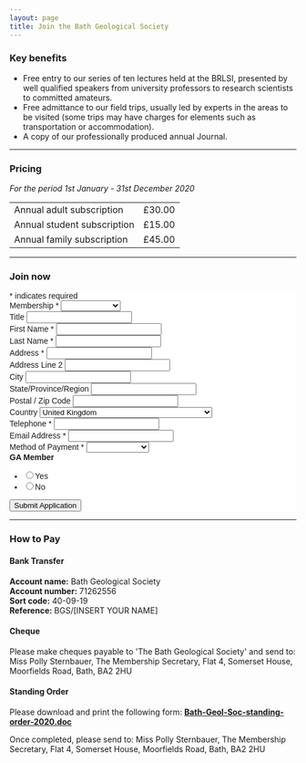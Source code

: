 ```yaml
---
layout: page
title: Join the Bath Geological Society
---
```

<h3>Key benefits</h3>
<ul><li>Free entry to our series of ten lectures held at the BRLSI, presented by well qualified speakers from university professors to research scientists to committed amateurs.</li>
<li>Free admittance to our field trips, usually led by experts in the areas to be visited (some trips may have charges for elements such as transportation or accommodation).</li>
<li>A copy of our professionally produced annual Journal.</li></ul>
<hr class="full-hr">
<h3>Pricing</h3>
<i>For the period 1st January - 31st December 2020</i>
<table>
<tr>
<td>Annual adult subscription</td><td>£30.00</td>
</tr>
<tr>
<td>Annual student subscription</td><td>£15.00</td>
</tr>
<tr>
<td>Annual family subscription</td><td>£45.00</td>
</tr>
</table>
<hr class="full-hr">
<h3>Join now</h3>
<!-- Begin Mailchimp Signup Form -->
<link href="//cdn-images.mailchimp.com/embedcode/classic-10_7.css" rel="stylesheet" type="text/css">
<style type="text/css">
	#mc_embed_signup{background:#fff; clear:left; font:14px Helvetica,Arial,sans-serif; }
	/* Add your own Mailchimp form style overrides in your site stylesheet or in this style block.
	   We recommend moving this block and the preceding CSS link to the HEAD of your HTML file. */
</style>
<div id="mc_embed_signup">
<form action="https://bathgeolsoc.us12.list-manage.com/subscribe/post?u=c51e8148e911135b811360427&amp;id=053a477a4f" method="post" id="mc-embedded-subscribe-form" name="mc-embedded-subscribe-form" class="validate" target="_blank" novalidate>
    <div id="mc_embed_signup_scroll">
	
<div class="indicates-required"><span class="asterisk">*</span> indicates required</div>
<div class="mc-field-group">
	<label for="mce-MEMBERSHIP">Membership  <span class="asterisk">*</span>
</label>
	<select name="MEMBERSHIP" class="required" id="mce-MEMBERSHIP" onchange="membershipSelect()">
	<option value=""></option>
	<option value="Individual £30">Individual £30</option>
<option value="Student £15">Student £15</option>
<option value="Family £45">Family £45</option>

	</select>
</div>
<div class="mc-field-group">
	<label for="mce-TITLE">Title </label>
	<input type="text" value="" name="TITLE" class="" id="mce-TITLE">
</div>
<div class="mc-field-group">
	<label for="mce-FNAME">First Name  <span class="asterisk">*</span>
</label>
	<input type="text" value="" name="FNAME" class="required" id="mce-FNAME">
</div>
<div class="mc-field-group">
	<label for="mce-LNAME">Last Name  <span class="asterisk">*</span>
</label>
	<input type="text" value="" name="LNAME" class="required" id="mce-LNAME">
</div>
<div id="family-container" style="display: none;">
<div class="mc-field-group">
	<label for="mce-FAMILY1">Family Membership - Additional Member 1 </label>
	<input type="text" value="" name="FAMILY1" class="" id="mce-FAMILY1">
</div>
<div class="mc-field-group">
	<label for="mce-FAMILY2">Family Membership - Additional Member 2 </label>
	<input type="text" value="" name="FAMILY2" class="" id="mce-FAMILY2">
</div>
<div class="mc-field-group">
	<label for="mce-FAMILY3">Family Membership - Additional Member 3 </label>
	<input type="text" value="" name="FAMILY3" class="" id="mce-FAMILY3">
</div>
</div>
<div class="mc-address-group">
	<div class="mc-field-group">
	    <label for="mce-ADDRESS-addr1">Address  <span class="asterisk">*</span>
</label>
		<input type="text" value="" maxlength="70" name="ADDRESS[addr1]" id="mce-ADDRESS-addr1" class="required">
	</div>
	<div class="mc-field-group">
	    <label for="mce-ADDRESS-addr2">Address Line 2</label>
		<input type="text" value="" maxlength="70" name="ADDRESS[addr2]" id="mce-ADDRESS-addr2">		
	</div>
	<div class="mc-field-group size1of2">
	    <label for="mce-ADDRESS-city">City</label>
		<input type="text" value="" maxlength="40" name="ADDRESS[city]" id="mce-ADDRESS-city" class="required">
	</div>
	<div class="mc-field-group size1of2">
	    <label for="mce-ADDRESS-state">State/Province/Region</label>
	<input type="text" value="" maxlength="20" name="ADDRESS[state]" id="mce-ADDRESS-state" class="required">
	</div>
	<div class="mc-field-group size1of2">
	    <label for="mce-ADDRESS-zip">Postal / Zip Code</label>
		<input type="text" value="" maxlength="10" name="ADDRESS[zip]" id="mce-ADDRESS-zip" class="required">
	</div>
	<div class="mc-field-group size1of2">
	    <label for="mce-ADDRESS-country">Country</label>
		<select name="ADDRESS[country]" id="mce-ADDRESS-country" class="required"><option value="164">USA</option><option value="286">Aaland Islands</option><option value="274">Afghanistan</option><option value="2">Albania</option><option value="3">Algeria</option><option value="178">American Samoa</option><option value="4">Andorra</option><option value="5">Angola</option><option value="176">Anguilla</option><option value="175">Antigua And Barbuda</option><option value="6">Argentina</option><option value="7">Armenia</option><option value="179">Aruba</option><option value="8">Australia</option><option value="9">Austria</option><option value="10">Azerbaijan</option><option value="11">Bahamas</option><option value="12">Bahrain</option><option value="13">Bangladesh</option><option value="14">Barbados</option><option value="15">Belarus</option><option value="16">Belgium</option><option value="17">Belize</option><option value="18">Benin</option><option value="19">Bermuda</option><option value="20">Bhutan</option><option value="21">Bolivia</option><option value="325">Bonaire, Saint Eustatius and Saba</option><option value="22">Bosnia and Herzegovina</option><option value="23">Botswana</option><option value="181">Bouvet Island</option><option value="24">Brazil</option><option value="180">Brunei Darussalam</option><option value="25">Bulgaria</option><option value="26">Burkina Faso</option><option value="27">Burundi</option><option value="28">Cambodia</option><option value="29">Cameroon</option><option value="30">Canada</option><option value="31">Cape Verde</option><option value="32">Cayman Islands</option><option value="33">Central African Republic</option><option value="34">Chad</option><option value="35">Chile</option><option value="36">China</option><option value="185">Christmas Island</option><option value="37">Colombia</option><option value="204">Comoros</option><option value="38">Congo</option><option value="183">Cook Islands</option><option value="268">Costa Rica</option><option value="275">Cote D'Ivoire</option><option value="40">Croatia</option><option value="276">Cuba</option><option value="298">Curacao</option><option value="41">Cyprus</option><option value="42">Czech Republic</option><option value="318">Democratic Republic of the Congo</option><option value="43">Denmark</option><option value="44">Djibouti</option><option value="289">Dominica</option><option value="187">Dominican Republic</option><option value="45">Ecuador</option><option value="46">Egypt</option><option value="47">El Salvador</option><option value="48">Equatorial Guinea</option><option value="49">Eritrea</option><option value="50">Estonia</option><option value="51">Ethiopia</option><option value="189">Falkland Islands</option><option value="191">Faroe Islands</option><option value="52">Fiji</option><option value="53">Finland</option><option value="54">France</option><option value="193">French Guiana</option><option value="277">French Polynesia</option><option value="56">Gabon</option><option value="57">Gambia</option><option value="58">Georgia</option><option value="59">Germany</option><option value="60">Ghana</option><option value="194">Gibraltar</option><option value="61">Greece</option><option value="195">Greenland</option><option value="192">Grenada</option><option value="196">Guadeloupe</option><option value="62">Guam</option><option value="198">Guatemala</option><option value="270">Guernsey</option><option value="63">Guinea</option><option value="65">Guyana</option><option value="200">Haiti</option><option value="66">Honduras</option><option value="67">Hong Kong</option><option value="68">Hungary</option><option value="69">Iceland</option><option value="70">India</option><option value="71">Indonesia</option><option value="278">Iran</option><option value="279">Iraq</option><option value="74">Ireland</option><option value="323">Isle of Man</option><option value="75">Israel</option><option value="76">Italy</option><option value="202">Jamaica</option><option value="78">Japan</option><option value="288">Jersey  (Channel Islands)</option><option value="79">Jordan</option><option value="80">Kazakhstan</option><option value="81">Kenya</option><option value="203">Kiribati</option><option value="82">Kuwait</option><option value="83">Kyrgyzstan</option><option value="84">Lao People's Democratic Republic</option><option value="85">Latvia</option><option value="86">Lebanon</option><option value="87">Lesotho</option><option value="88">Liberia</option><option value="281">Libya</option><option value="90">Liechtenstein</option><option value="91">Lithuania</option><option value="92">Luxembourg</option><option value="208">Macau</option><option value="93">Macedonia</option><option value="94">Madagascar</option><option value="95">Malawi</option><option value="96">Malaysia</option><option value="97">Maldives</option><option value="98">Mali</option><option value="99">Malta</option><option value="207">Marshall Islands</option><option value="210">Martinique</option><option value="100">Mauritania</option><option value="212">Mauritius</option><option value="241">Mayotte</option><option value="101">Mexico</option><option value="102">Moldova, Republic of</option><option value="103">Monaco</option><option value="104">Mongolia</option><option value="290">Montenegro</option><option value="294">Montserrat</option><option value="105">Morocco</option><option value="106">Mozambique</option><option value="242">Myanmar</option><option value="107">Namibia</option><option value="108">Nepal</option><option value="109">Netherlands</option><option value="110">Netherlands Antilles</option><option value="213">New Caledonia</option><option value="111">New Zealand</option><option value="112">Nicaragua</option><option value="113">Niger</option><option value="114">Nigeria</option><option value="217">Niue</option><option value="214">Norfolk Island</option><option value="272">North Korea</option><option value="116">Norway</option><option value="117">Oman</option><option value="118">Pakistan</option><option value="222">Palau</option><option value="282">Palestine</option><option value="119">Panama</option><option value="219">Papua New Guinea</option><option value="120">Paraguay</option><option value="121">Peru</option><option value="122">Philippines</option><option value="221">Pitcairn</option><option value="123">Poland</option><option value="124">Portugal</option><option value="126">Qatar</option><option value="315">Republic of Kosovo</option><option value="127">Reunion</option><option value="128">Romania</option><option value="129">Russia</option><option value="130">Rwanda</option><option value="205">Saint Kitts and Nevis</option><option value="206">Saint Lucia</option><option value="324">Saint Martin</option><option value="237">Saint Vincent and the Grenadines</option><option value="132">Samoa (Independent)</option><option value="227">San Marino</option><option value="255">Sao Tome and Principe</option><option value="133">Saudi Arabia</option><option value="134">Senegal</option><option value="326">Serbia</option><option value="135">Seychelles</option><option value="136">Sierra Leone</option><option value="137">Singapore</option><option value="302">Sint Maarten</option><option value="138">Slovakia</option><option value="139">Slovenia</option><option value="223">Solomon Islands</option><option value="140">Somalia</option><option value="141">South Africa</option><option value="257">South Georgia and the South Sandwich Islands</option><option value="142">South Korea</option><option value="311">South Sudan</option><option value="143">Spain</option><option value="144">Sri Lanka</option><option value="293">Sudan</option><option value="146">Suriname</option><option value="225">Svalbard and Jan Mayen Islands</option><option value="147">Swaziland</option><option value="148">Sweden</option><option value="149">Switzerland</option><option value="285">Syria</option><option value="152">Taiwan</option><option value="260">Tajikistan</option><option value="153">Tanzania</option><option value="154">Thailand</option><option value="233">Timor-Leste</option><option value="155">Togo</option><option value="232">Tonga</option><option value="234">Trinidad and Tobago</option><option value="156">Tunisia</option><option value="157">Turkey</option><option value="158">Turkmenistan</option><option value="287">Turks &amp; Caicos Islands</option><option value="159">Uganda</option><option value="161">Ukraine</option><option value="162">United Arab Emirates</option><option value="262" selected>United Kingdom</option><option value="163">Uruguay</option><option value="165">Uzbekistan</option><option value="239">Vanuatu</option><option value="166">Vatican City State (Holy See)</option><option value="167">Venezuela</option><option value="168">Vietnam</option><option value="169">Virgin Islands (British)</option><option value="238">Virgin Islands (U.S.)</option><option value="188">Western Sahara</option><option value="170">Yemen</option><option value="173">Zambia</option><option value="174">Zimbabwe</option></select>
	</div>
</div>
<div class="mc-field-group size1of2">
	<label for="mce-PHONE">Telephone  <span class="asterisk">*</span>
</label>
	<input type="text" name="PHONE" class="required" value="" id="mce-PHONE">
</div>
<div class="mc-field-group">
	<label for="mce-EMAIL">Email Address  <span class="asterisk">*</span>
</label>
	<input type="email" value="" name="EMAIL" class="required email" id="mce-EMAIL">
</div>
<div class="mc-field-group">
	<label for="mce-PAYMENT">Method of Payment  <span class="asterisk">*</span>
</label>
	<select name="PAYMENT" class="required" id="mce-PAYMENT">
	<option value=""></option>
	<option value="Bank transfer">Bank transfer</option>
<option value="Cheque">Cheque</option>
<option value="Standing order">Standing order</option>

	</select>
</div>
<div class="mc-field-group input-group">
    <strong>GA Member </strong>
    <ul><li><input type="radio" value="Yes" name="GAMEMBER" id="mce-GAMEMBER-0"><label for="mce-GAMEMBER-0">Yes</label></li>
<li><input type="radio" value="No" name="GAMEMBER" id="mce-GAMEMBER-1"><label for="mce-GAMEMBER-1">No</label></li>
</ul>
</div>
	<div id="mce-responses" class="clear">
		<div class="response" id="mce-error-response" style="display:none"></div>
		<div class="response" id="mce-success-response" style="display:none"></div>
	</div>    <!-- real people should not fill this in and expect good things - do not remove this or risk form bot signups-->
    <div style="position: absolute; left: -5000px;" aria-hidden="true"><input type="text" name="b_c51e8148e911135b811360427_053a477a4f" tabindex="-1" value=""></div>
    <div class="clear"><input type="submit" value="Submit Application" name="subscribe" id="mc-embedded-subscribe" class="button"></div>
    </div>
</form>
</div>
<script type='text/javascript' src='//s3.amazonaws.com/downloads.mailchimp.com/js/mc-validate.js'></script><script type='text/javascript'>(function($) {window.fnames = new Array(); window.ftypes = new Array();fnames[5]='MEMBERSHIP';ftypes[5]='dropdown';fnames[3]='TITLE';ftypes[3]='text';fnames[1]='FNAME';ftypes[1]='text';fnames[2]='LNAME';ftypes[2]='text';fnames[4]='FAMILY1';ftypes[4]='text';fnames[7]='FAMILY2';ftypes[7]='text';fnames[11]='FAMILY3';ftypes[11]='text';fnames[8]='ADDRESS';ftypes[8]='address';fnames[6]='PHONE';ftypes[6]='phone';fnames[0]='EMAIL';ftypes[0]='email';fnames[9]='PAYMENT';ftypes[9]='dropdown';fnames[10]='GAMEMBER';ftypes[10]='radio';}(jQuery));var $mcj = jQuery.noConflict(true);</script>
<!--End mc_embed_signup-->
<hr class="full-hr">
<h3>How to Pay</h3>
<div id="bank-transfer-help">
<h4>Bank Transfer</h4>
<p><strong>Account name:</strong> Bath Geological Society<br>
<strong>Account number:</strong> 71262556<br>
<strong>Sort code:</strong> 40-09-19<br>
<strong>Reference:</strong> BGS/[INSERT YOUR NAME]</p>
</div>
<div id="cheque-help">
<h4>Cheque</h4>
<p>Please make cheques payable to 'The Bath Geological Society' and send to: Miss Polly Sternbauer, The Membership Secretary, Flat 4, Somerset House, Moorfields Road, Bath, BA2 2HU</p>
</div>
<div id="so-help">
<h4>Standing Order</h4>
<p>Please download and print the following form: <strong><a download href="/assets/Bath-Geol-Soc-standing-order-2020.doc">Bath-Geol-Soc-standing-order-2020.doc</a></strong></p>
<p>Once completed, please send to: Miss Polly Sternbauer, The Membership Secretary, Flat 4, Somerset House, Moorfields Road, Bath, BA2 2HU</p>
</div>